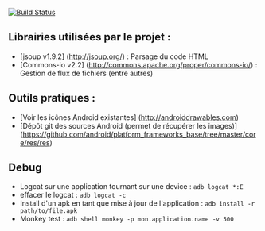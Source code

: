 [![Build Status](https://travis-ci.org/AnaelMobilia/NextINpact-Unofficial.svg?branch=master)](https://travis-ci.org/AnaelMobilia/NextINpact-Unofficial)

## Librairies utilisées par le projet :
  - [jsoup v1.9.2] (http://jsoup.org/) : Parsage du code HTML
  - [Commons-io v2.2] (http://commons.apache.org/proper/commons-io/) : Gestion de flux de fichiers (entre autres)

## Outils pratiques :
  - [Voir les icônes Android existantes] (http://androiddrawables.com)
  - [Dépôt git des sources Android (permet de récupérer les images)] (https://github.com/android/platform_frameworks_base/tree/master/core/res/res)

## Debug
  - Logcat sur une application tournant sur une device : `adb logcat *:E`
  - effacer le logcat : `adb logcat -c`
  - Install d'un apk en tant que mise à jour de l'application : `adb install -r path/to/file.apk`
  - Monkey test : `adb shell monkey -p mon.application.name -v 500`